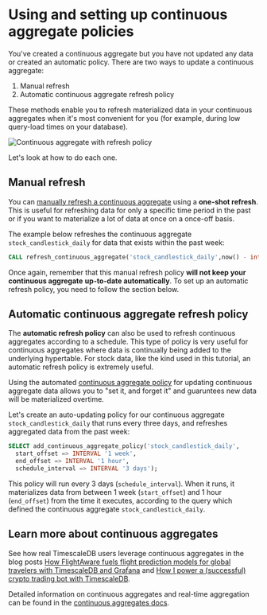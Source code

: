 # Using and setting up continuous aggregate policies

You've created a continuous aggregate but you have not updated any data or created an automatic 
policy. There are two ways to update a continuous aggregate: 
1. Manual refresh
2. Automatic continuous aggregate refresh policy

These methods enable you to refresh materialized data in your
continuous aggregates when it's most convenient for you (for example, during low
query-load times on your database).

  <img class="main-content__illustration" src="https://s3.amazonaws.com/assets.timescale.com/docs/images/getting-started/continuous-aggregate-policy.jpg" alt="Continuous aggregate with refresh policy"/>

Let's look at how to do each one.

## Manual refresh

You can [manually refresh a continuous aggregate][manual-refresh] using a **one-shot refresh**.
This is useful for refreshing data for only a specific time period in the past
or if you want to materialize a lot of data at once on a once-off basis.

The example below refreshes the continuous aggregate `stock_candlestick_daily` 
for data that exists within the past week:

```sql
CALL refresh_continuous_aggregate('stock_candlestick_daily',now() - interval '1 week', now());
```
Once again, remember that this manual refresh policy **will not keep your continuous aggregate** 
**up-to-date automatically**. To set up an automatic refresh policy, you need to follow the section
below. 

## Automatic continuous aggregate refresh policy

The **automatic refresh policy** can also be used to refresh continuous aggregates 
according to a schedule. This type of policy is very useful for continuous aggregates where 
data is continually being added to the underlying hypertable. For stock data, like the kind used in this 
tutorial, an automatic refresh policy is extremely useful. 

Using the automated [continuous aggregate policy][auto-refresh] for updating continuous 
aggregate data allows you to "set it, and forget it" and guaruntees new data will be 
materialized overtime.

Let's create an auto-updating policy for our continuous aggregate `stock_candlestick_daily` 
that runs every three days, and refreshes aggregated data from the past week:

```sql
SELECT add_continuous_aggregate_policy('stock_candlestick_daily',
  start_offset => INTERVAL '1 week',
  end_offset => INTERVAL '1 hour',
  schedule_interval => INTERVAL '3 days');
```

This policy will run every 3 days (`schedule_interval`). When it runs, it
materializes data from between 1 week (`start_offset`) and 1 hour (`end_offset`)
from the time it executes, according to the query which defined the continuous
aggregate `stock_candlestick_daily`.


## Learn more about continuous aggregates

See how real TimescaleDB users leverage continuous aggregates in the blog posts
[How FlightAware fuels flight prediction models for global travelers with
TimescaleDB and Grafana][flightaware] and [How I power a (successful) crypto
trading bot with TimescaleDB][crypto-bot].

Detailed information on continuous aggregates and real-time aggregation can be
found in the [continuous aggregates docs][continuous-aggregates].

[flightaware]: https://blog.timescale.com/blog/how-flightaware-fuels-flight-prediction-models-with-timescaledb-and-grafana/
[crypto-bot]: https://blog.timescale.com/blog/how-i-power-a-successful-crypto-trading-bot-with-timescaledb/
[continuous-aggregates]: /how-to-guides/continuous-aggregates

[manual-refresh]: /api/:currentVersion:/continuous-aggregates/refresh_continuous_aggregate/
[auto-refresh]: /api/:currentVersion:/continuous-aggregates/add_continuous_aggregate_policy/